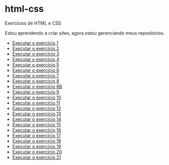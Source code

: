 # html-css
 Exercicios de HTML e CSS

 Estou aprendendo a criar sites, agora estou gerenciando meus repositórios.

 <ul>
    <li>
        <a href="https://rafaelribeirosantos.github.io/html-css/exercicios/ex001">Executar o exercício 1</a>
    </li>
    <li>
        <a href="https://rafaelribeirosantos.github.io/html-css/exercicios/ex002">Executar o exercício 2</a>
    </li>
    <li>
        <a href="https://rafaelribeirosantos.github.io/html-css/exercicios/ex003">Executar o exercício 3</a>
    </li>
    <li>
        <a href="https://rafaelribeirosantos.github.io/html-css/exercicios/ex004">Executar o exercício 4</a>
    </li>
    <li>
        <a href="https://rafaelribeirosantos.github.io/html-css/exercicios/ex005">Executar o exercício 5</a>
    </li>
    <li>
        <a href="https://rafaelribeirosantos.github.io/html-css/exercicios/ex006">Executar o exercício 6</a>
    </li>
    <li>
        <a href="https://rafaelribeirosantos.github.io/html-css/exercicios/ex007">Executar o exercício 7</a>
    </li>
    <li>
        <a href="https://rafaelribeirosantos.github.io/html-css/exercicios/ex008">Executar o exercício 8</a>
    </li>
    <li>
        <a href="https://rafaelribeirosantos.github.io/html-css/exercicios/ex008b">Executar o exercício 8B</a>
    </li>
    <li>
        <a href="https://rafaelribeirosantos.github.io/html-css/exercicios/ex009">Executar o exercício 9</a>
    </li>
    <li>
        <a href="https://rafaelribeirosantos.github.io/html-css/exercicios/ex010">Executar o exercício 10</a>
    </li>
    <li>
        <a href="https://rafaelribeirosantos.github.io/html-css/exercicios/ex011">Executar o exercício 11</a>
    </li>
    <li>
        <a href="https://rafaelribeirosantos.github.io/html-css/exercicios/ex012">Executar o exercício 12</a>
    </li>
    <li>
        <a href="https://rafaelribeirosantos.github.io/html-css/exercicios/ex013">Executar o exercício 13</a>
    </li>
    <li>
        <a href="https://rafaelribeirosantos.github.io/html-css/exercicios/ex014">Executar o exercício 14</a>
    </li>
    <li>
        <a href="https://rafaelribeirosantos.github.io/html-css/exercicios/ex015">Executar o exercício 15</a>
    </li>
    <li>
        <a href="https://rafaelribeirosantos.github.io/html-css/exercicios/ex016">Executar o exercício 16</a>
    </li>
    <li>
        <a href="https://rafaelribeirosantos.github.io/html-css/exercicios/ex017">Executar o exercício 17</a>
    </li>
    <li>
        <a href="https://rafaelribeirosantos.github.io/html-css/exercicios/ex018">Executar o exercício 18</a>
    </li>
    <li>
        <a href="https://rafaelribeirosantos.github.io/html-css/exercicios/ex019">Executar o exercício 19</a>
    </li>
    <li>
        <a href="https://rafaelribeirosantos.github.io/html-css/exercicios/ex020">Executar o exercício 20</a>
    </li>
    <li>
        <a href="https://rafaelribeirosantos.github.io/html-css/exercicios/ex021">Executar o exercício 21</a>
    </li>
</ul>